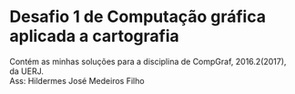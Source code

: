 # Desafio 1 de Computação gráfica aplicada a cartografia<br>
Contém as minhas soluções para a disciplina de CompGraf, 2016.2(2017), da UERJ.<br>
Ass: Hildermes José Medeiros Filho
